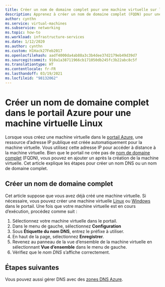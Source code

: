 ```yaml
---
title: Créer un nom de domaine complet pour une machine virtuelle sur le Portail Azure
description: Apprenez à créer un nom de domaine complet (FQDN) pour une machine virtuelle dans le portail Azure.
author: cynthn
ms.service: virtual-machines
ms.subservice: networking
ms.topic: how-to
ms.workload: infrastructure-services
ms.date: 1/12/2020
ms.author: cynthn
ms.custom: H1Hack27Feb2017
ms.openlocfilehash: aadf4000da4ab88a3c3b4dee37d2179eb49d39d7
ms.sourcegitcommit: 910a1a38711966cb171050db245fc3b22abc8c5f
ms.translationtype: HT
ms.contentlocale: fr-FR
ms.lasthandoff: 03/19/2021
ms.locfileid: "98132062"
---
```

# <a name="create-a-fully-qualified-domain-name-in-the-azure-portal-for-a-linux-vm"></a>Créer un nom de domaine complet dans le portail Azure pour une machine virtuelle Linux

Lorsque vous créez une machine virtuelle dans le [portail Azure](https://portal.azure.com), une ressource d’adresse IP publique est créée automatiquement pour la machine virtuelle. Vous utilisez cette adresse IP pour accéder à distance à la machine virtuelle. Bien que le portail ne crée pas de [nom de domaine complet](https://en.wikipedia.org/wiki/Fully_qualified_domain_name) (FQDN), vous pouvez en ajouter un après la création de la machine virtuelle. Cet article explique les étapes pour créer un nom DNS ou un nom de domaine complet. 

## <a name="create-a-fqdn"></a>Créer un nom de domaine complet
Cet article suppose que vous avez déjà créé une machine virtuelle. Si nécessaire, vous pouvez créer une machine virtuelle [Linux](./linux/quick-create-portal.md) ou [Windows](./windows/quick-create-portal.md) dans le portail. Une fois que votre machine virtuelle est en cours d’exécution, procédez comme suit :


1. Sélectionnez votre machine virtuelle dans le portail. 
1. Dans le menu de gauche, sélectionnez **Configuration**
1. Sous **Étiquette du nom DNS**, entrez le préfixe à utiliser.
1. En haut de la page, sélectionnez **Enregistrer**.
1. Revenez au panneau de la vue d’ensemble de la machine virtuelle en sélectionnant **Vue d’ensemble** dans le menu de gauche. 
1. Vérifiez que le *nom DNS* s’affiche correctement. 

## <a name="next-steps"></a>Étapes suivantes

Vous pouvez aussi gérer DNS avec des [zones DNS Azure](../dns/dns-getstarted-portal.md).


